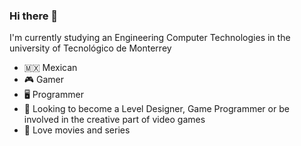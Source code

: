 ### Hi there 👋

I'm currently studying an Engineering Computer Technologies in the university of Tecnológico de Monterrey

- 🇲🇽 Mexican
- 🎮 Gamer
- 🖥️ Programmer
- 🔎 Looking to become a Level Designer, Game Programmer or be involved in the creative part of video games
- 🎥 Love movies and series
<!--
**JoseA725/JoseA725** is a ✨ _special_ ✨ repository because its `README.md` (this file) appears on your GitHub profile.

Here are some ideas to get you started:

- 🔭 I’m currently working on ...
- 🌱 I’m currently learning ...
- 👯 I’m looking to collaborate on ...
- 🤔 I’m looking for help with ...
- 💬 Ask me about ...
- 📫 How to reach me: ...
- 😄 Pronouns: ...
- ⚡ Fun fact: ...
-->
